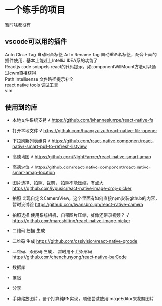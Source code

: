 # 一个练手的项目
暂时啥都没有<br/>

## vscode可以用的插件
Auto Close Tag 自动闭合标签
Auto Rename Tag 自动重命名标签，配合上面的插件使用，基本上能赶上IntelliJ IDEA系的功能了<br/>
Reactjs code snippets react的代码提示，如componentWillMount方法可以通过cwm直接获得<br/>
Path Intellisense 文件路径提示补全<br/>
react native tools 调试工具<br/>
vim<br/>

## 使用到的库
- 本地文件系统支持 √
https://github.com/johanneslumpe/react-native-fs

- 打开本地文件 √
https://github.com/huangzuizui/react-native-file-opener

- 下拉刷新列表组件 √
https://github.com/react-native-component/react-native-smart-pull-to-refresh-listview

- 高德地图 √
https://github.com/NightFarmer/react-native-smart-amap

- 高德定位 √
https://github.com/react-native-component/react-native-smart-amap-location

- 图片选择、拍照、裁剪， 拍照不能压缩，有点大
https://github.com/ivpusic/react-native-image-crop-picker

- 拍照  实现自定义CameraView，这个里面有如何直接npm安装github的内容，暂时没试验
https://github.com/lwansbrough/react-native-camera

- 拍照选择 使用系统相机，自带图片压缩，好像还带录视频？ √
https://github.com/marcshilling/react-native-image-picker

- 二维码 扫描 生成

- 二维码 生成
https://github.com/cssivision/react-native-qrcode

- 二维码、条形码 生成， 暂时用不上条形码
https://github.com/chenchunyong/react-native-barCode

- 数据库

- 推送

- 分享

- 手势缩放图片，这个打算纯RN实现，顺便尝试使用ImageEditor来裁剪图片